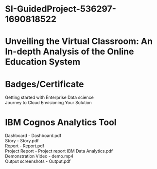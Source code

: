 # SI-GuidedProject-536297-1690818522
# Unveiling the Virtual Classroom: An In-depth Analysis of the Online Education System

# Badges/Certificate
Getting started with Enterprise Data science <br />
Journey to Cloud Envisioning Your Solution

# IBM Cognos Analytics Tool
Dashboard - Dashboard.pdf <br />
Story - Story.pdf <br />
Report - Report.pdf <br />
Project Report - Project report IBM Data Analytics.pdf <br />
Demonstration Video - demo.mp4 <br />
Output screenshots - Output.pdf <br />
